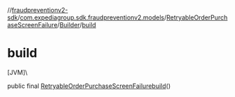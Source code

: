 //[fraudpreventionv2-sdk](../../../../index.md)/[com.expediagroup.sdk.fraudpreventionv2.models](../../index.md)/[RetryableOrderPurchaseScreenFailure](../index.md)/[Builder](index.md)/[build](build.md)

# build

[JVM]\

public final [RetryableOrderPurchaseScreenFailure](../index.md)[build](build.md)()
